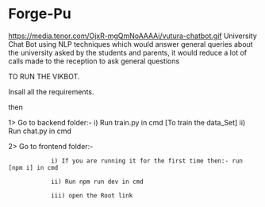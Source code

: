 # Forge-Pu
https://media.tenor.com/OjxR-mgQmNoAAAAi/vutura-chatbot.gif
University Chat Bot 
using NLP techniques which would answer general queries about the university asked by the students and parents, it would reduce a lot of calls made to the reception to ask general questions

TO RUN THE VIKBOT.

Insall all the requirements.

then

1> Go to backend folder:-
				  i) Run train.py in cmd [To train the data_Set]
				 ii) Run chat.py in cmd	

2> Go to frontend folder:-

				i) If you are running it for the first time then:- run [npm i] in cmd

				ii) Run npm run dev in cmd

				iii) open the Root link 
